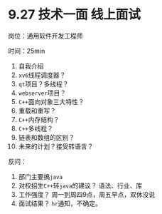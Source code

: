 # 9.27 技术一面 线上面试

岗位：通用软件开发工程师

时间：25min

1.  自我介绍
2.  `xv6`线程调度器？
3.  `qt`项目？多线程？
4.  `webserver`项目？
5.  `C++`面向对象三大特性？
6.  重载和重写？
7.  `C++`内存结构？
8.  `C++`多线程？
9.  链表和数组的区别？
10. 未来的计划？接受转语言？

反问：
1.  部门主要搞`java`
2.  对校招生`C++`转`java`的建议？ 语法、行业、库
3.  工作强度？ 周一到周四9点，周五早点，双休没说
4.  面试结果？ `hr`通知，不确定。